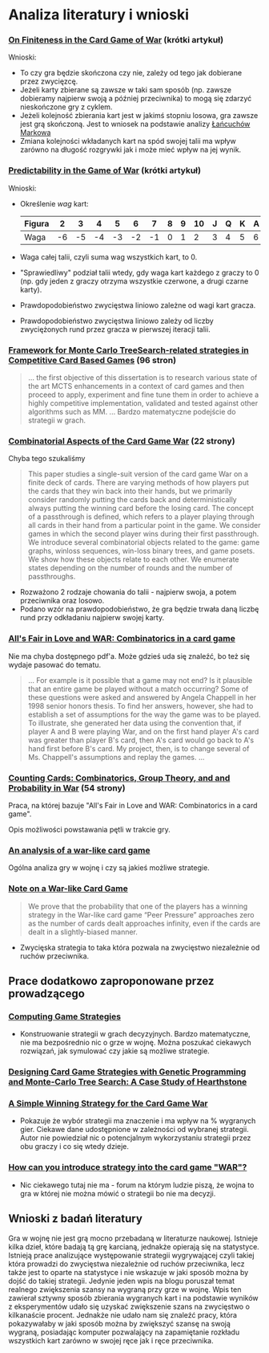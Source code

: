 # Analiza literatury i wnioski

### [On Finiteness in the Card Game of War](https://www.tandfonline.com/doi/pdf/10.4169/amer.math.monthly.119.04.318?needAccess=true&) (krótki artykuł)

Wnioski:

- To czy gra będzie skończona czy nie, zależy od tego jak dobierane przez zwycięzcę.
- Jeżeli karty zbierane są zawsze w taki sam sposób (np. zawsze dobieramy najpierw swoją a później przeciwnika) to mogą się zdarzyć nieskończone gry z cyklem.
- Jeżeli kolejność zbierania kart jest w jakimś stopniu losowa, gra zawsze jest grą skończoną. Jest to wniosek na podstawie analizy [Łańcuchów Markowa](https://pl.wikipedia.org/wiki/%C5%81a%C5%84cuch_Markowa)
- Zmiana kolejności wkładanych kart na spód swojej talii ma wpływ zarówno na długość rozgrywki jak i może mieć wpływ na jej wynik.

### [Predictability in the Game of War](https://www.scq.ubc.ca/predictability-in-the-game-of-war/) (krótki artykuł)

Wnioski:

- Określenie _wag_ kart:

  | Figura | 2   | 3   | 4   | 5   | 6   | 7   | 8   | 9   | 10  | J   | Q   | K   | A   |
  | ------ | --- | --- | --- | --- | --- | --- | --- | --- | --- | --- | --- | --- | --- |
  | Waga   | -6  | -5  | -4  | -3  | -2  | -1  | 0   | 1   | 2   | 3   | 4   | 5   | 6   |

- Waga całej talii, czyli suma wag wszystkich kart, to 0.
- "Sprawiedliwy" podział talii wtedy, gdy waga kart każdego z graczy to 0 (np. gdy jeden z graczy otrzyma wszystkie czerwone, a drugi czarne karty).
- Prawdopodobieństwo zwycięstwa liniowo zależne od wagi kart gracza.
- Prawdopodobieństwo zwycięstwa liniowo zależy od liczby zwyciężonych rund przez gracza w pierwszej iteracji talii.

### [Framework for Monte Carlo TreeSearch-related strategies in Competitive Card Based Games](https://core.ac.uk/download/pdf/143405876.pdf) (96 stron)

> ... the first objective of this dissertation is to research various state of the art MCTS enhancements in a context of card games and then proceed to apply, experiment and fine tune them in order to achieve a highly competitive implementation, validated and tested against other algorithms such as MM. ...
> Bardzo matematyczne podejście do strategii w grach.

### [Combinatorial Aspects of the Card Game War](https://arxiv.org/pdf/2202.00473.pdf) (22 strony)

Chyba tego szukaliśmy

> This paper studies a single-suit version of the card game War on a finite deck of cards. There are varying methods of how players put the cards that they win back into their hands, but we primarily consider randomly putting the cards back and deterministically always putting the winning card before the losing card. The concept of a passthrough is defined, which refers to a player playing through all cards in their hand from a particular point in the game. We consider games in which the second player wins during their first passthrough. We introduce several combinatorial objects related to the game: game graphs, winloss sequences, win-loss binary trees, and game posets. We show how these objects relate to each other. We enumerate states depending on the number of rounds and the number of passthroughs.

- Rozważono 2 rodzaje chowania do talii - najpierw swoja, a potem przeciwnika oraz losowo.
- Podano wzór na prawdopodobieństwo, że gra będzie trwała daną liczbę rund przy odkładaniu najpierw swojej karty.

### [All's Fair in Love and WAR: Combinatorics in a card game](https://digitalcommons.csbsju.edu/honors_theses/602/)

Nie ma chyba dostępnego pdf'a. Może gdzieś uda się znaleźć, bo też się wydaje pasować do tematu.

> ... For example is it possible that a game may not end? Is it plausible that an entire game be played without a match occurring? Some of these questions were asked and answered by Angela Chappell in her 1998 senior honors thesis. To find her answers, however, she had to establish a set of assumptions for the way the game was to be played. To illustrate, she generated her data using the convention that, if player A and B were playing War, and on the first hand player A's card was greater than player B's card, then A's card would go back to A's hand first before B's card. My project, then, is to change several of Ms. Chappell's assumptions and replay the games. ...

### [Counting Cards: Combinatorics, Group Theory, and and Probability in War](https://digitalcommons.csbsju.edu/cgi/viewcontent.cgi?article=1646&context=honors_theses) (54 strony)

Praca, na której bazuje "All's Fair in Love and WAR: Combinatorics in a card game".

Opis możliwości powstawania pętli w trakcie gry.

### [An analysis of a war-like card game](https://arxiv.org/abs/1001.1017)

Ogólna analiza gry w wojnę i czy są jakieś możliwe strategie.

### [Note on a War-like Card Game](https://www.tandfonline.com/doi/pdf/10.4169/amer.math.monthly.119.09.793?needAccess=true)

> We prove that the probability that one of the players has a winning strategy in the War-like card game “Peer Pressure” approaches zero as the number of cards dealt approaches infinity, even if the cards are dealt in a slightly-biased manner.

- Zwycięska strategia to taka która pozwala na zwycięstwo niezależnie od ruchów przeciwnika.

## Prace dodatkowo zaproponowane przez prowadzącego

### [Computing Game Strategies](https://www.researchgate.net/publication/265829608_Computing_Game_Strategies)

- Konstruowanie strategii w grach decyzyjnych. Bardzo matematyczne, nie ma bezpośrednio nic o grze w wojnę. Można poszukać ciekawych rozwiązań, jak symulować czy jakie są możliwe strategie.

### [Designing Card Game Strategies with Genetic Programming and Monte-Carlo Tree Search: A Case Study of Hearthstone](https://www.researchgate.net/publication/348262166_Designing_Card_Game_Strategies_with_Genetic_Programming_and_Monte-Carlo_Tree_Search_A_Case_Study_of_Hearthstone)

### [A Simple Winning Strategy for the Card Game War](https://scienceblogs.com/pontiff/2008/09/12/a-simple-strategy-for-the-card)

- Pokazuje że wybór strategii ma znaczenie i ma wpływ na % wygranych gier. Ciekawe dane udostępnione w zależności od wybranej strategii. Autor nie powiedział nic o potencjalnym wykorzystaniu strategii przez obu graczy i co się wtedy dzieje.

### [How can you introduce strategy into the card game "WAR"?](https://www.quora.com/How-can-you-introduce-strategy-into-the-card-game-WAR)

- Nic ciekawego tutaj nie ma - forum na którym ludzie piszą, że wojna to gra w której nie można mówić o strategii bo nie ma decyzji.

## Wnioski z badań literatury

Gra w wojnę nie jest grą mocno przebadaną w literaturze naukowej. Istnieje kilka dzieł, które badają tą grę karcianą, jednakże opierają się na statystyce. Istnieją prace analizujące występowanie strategii wygrywającej czyli takiej która prowadzi do zwycięstwa niezależnie od ruchów przeciwnika, lecz także jest to oparte na statystyce i nie wskazuje w jaki sposób można by dojść do takiej strategii. Jedynie jeden wpis na blogu poruszał temat realnego zwiększenia szansy na wygraną przy grze w wojnę. Wpis ten zawierał sztywny sposób zbierania wygranych kart i na podstawie wyników z eksperymentów udało się uzyskać zwiększenie szans na zwycięstwo o kilkanaście procent. Jednakże nie udało nam się znaleźć pracy, która pokazywałaby w jaki sposób można by zwiększyć szansę na swoją wygraną, posiadając komputer pozwalający na zapamiętanie rozkładu wszystkich kart zarówno w swojej ręce jak i ręce przeciwnika.
